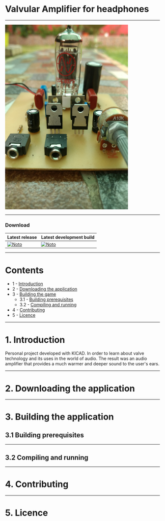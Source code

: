 # Valvular Amplifier for headphones

---

<img src="https://github.com/NotoFederico/Valvular_Amplifier/blob/main/Amplificador%20Valvular%201.0/IMG_20180318_132752864.jpg" width="400" height="600" />

---

### Download
| Latest release | Latest development build |
|----------------|--------------------------|
| [![Noto](https://img.shields.io/badge/master-v1.0-green.svg)](https://github.com/NotoFederico/Valvular_Amplifier/tree/main/Amplificador%20Valvular%201.0) | [![Noto](https://img.shields.io/badge/develop-v2.0+-blue.svg)](https://github.com/NotoFederico/Valvular_Amplifier/tree/main/Amplificador%20Valvular%202.0) |

---

# Contents
- 1 - [Introduction](#1-introduction)
- 2 - [Downloading the application](#2-downloading-the-game-pre-built)
- 3 - [Building the game](#3-building-the-game)
  - 3.1 - [Building prerequisites](#31-building-prerequisites)
  - 3.2 - [Compiling and running](#32-compiling-and-running)
- 4 - [Contributing](#4-contributing)
- 5 - [Licence](#5-licence)

---

# 1. Introduction

Personal project developed with KICAD. In order to learn about valve technology and its uses in the world of audio.
The result was an audio amplifier that provides a much warmer and deeper sound to the user's ears.

---

# 2. Downloading the application

---

# 3. Building the application

## 3.1 Building prerequisites

---

## 3.2 Compiling and running

---

# 4. Contributing

---
# 5. Licence
